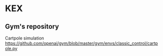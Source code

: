 # KEX

## Gym's repository
Cartpole simulation
https://github.com/openai/gym/blob/master/gym/envs/classic_control/cartpole.py
